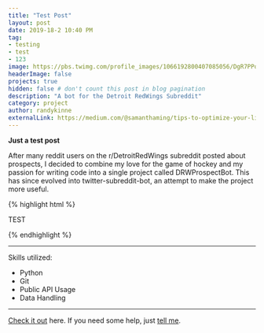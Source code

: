 ```yaml
---
title: "Test Post"
layout: post
date: 2019-18-2 10:40 PM
tag:
- testing
- test
- 123
image: https://pbs.twimg.com/profile_images/1066192800407085056/DgR7PPoS_400x400.jpg
headerImage: false
projects: true
hidden: false # don't count this post in blog pagination
description: "A bot for the Detroit RedWings Subreddit"
category: project
author: randykinne
externalLink: https://medium.com/@samanthaming/tips-to-optimize-your-linkedin-profile-for-developers-77777c1e2c2e
---
```



 **Just a test post**

After many reddit users on the r/DetroitRedWings subreddit posted about prospects, I decided to combine my love for the game of hockey and my passion for writing code into a single project called DRWProspectBot. This has since evolved into twitter-subreddit-bot, an attempt to make the project more useful.

{% highlight html %}
<p>TEST</p>
{% endhighlight %} 

---

Skills utilized:

- Python
- Git
- Public API Usage
- Data Handling

---

[Check it out](http://github.com/randykinne/twitter-subreddit-bot) here.
If you need some help, just [tell me](http://github.com/randykinne/twitter-subreddit-bot/issues).
